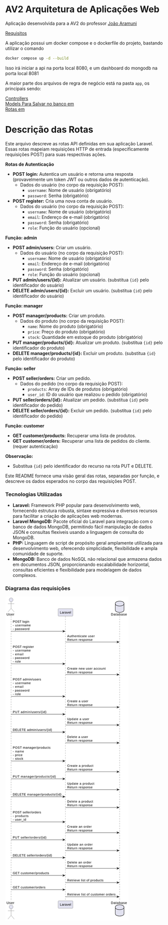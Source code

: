 # AV2 Arquitetura de Aplicações Web

Aplicação desenvolvida para a AV2 do professor [João Aramuni](https://github.com/joaopauloaramuni)

[Requisitos](requisitos.pdf)

A aplicação possui um docker compose e o dockerfile do projeto, bastando utilizar o comando

```bash
docker compose up -d --build
```

Isso irá iniciar a api na porta local 8080, e um dashboard do mongodb na porta local 8081

A maior parte dos arquivos de regra de negócio está na pasta `app`, os principais sendo:

[Controllers](app/Http/Controllers/)  
[Models Para Salvar no banco em](app/Models/)  
[Rotas em](routes/api.php)

# Descrição das Rotas

Este arquivo descreve as rotas API definidas em sua aplicação Laravel. Essas rotas mapeiam requisições HTTP de entrada (especificamente requisições POST) para suas respectivas ações.

**Rotas de Autenticação**

-   **POST login:** Autentica um usuário e retorna uma resposta (provavelmente um token JWT ou outros dados de autenticação).
    -   Dados do usuário (no corpo da requisição POST):
        -   `username`: Nome de usuário (obrigatório)
        -   `password`: Senha (obrigatório)
-   **POST register:** Cria uma nova conta de usuário.
    -   Dados do usuário (no corpo da requisição POST):
        -   `username`: Nome de usuário (obrigatório)
        -   `email`: Endereço de e-mail (obrigatório)
        -   `password`: Senha (obrigatório)
        -   `role`: Função do usuário (opcional)

**Função: admin**

-   **POST admin/users:** Criar um usuário.
    -   Dados do usuário (no corpo da requisição POST):
        -   `username`: Nome de usuário (obrigatório)
        -   `email`: Endereço de e-mail (obrigatório)
        -   `password`: Senha (obrigatório)
        -   `role`: Função do usuário (opcional)
-   **PUT admin/users/{id}:** Atualizar um usuário. (substitua `{id}` pelo identificador do usuário)
-   **DELETE admin/users/{id}:** Excluir um usuário. (substitua `{id}` pelo identificador do usuário)

**Função: manager**

-   **POST manager/products:** Criar um produto.
    -   Dados do produto (no corpo da requisição POST):
        -   `name`: Nome do produto (obrigatório)
        -   `price`: Preço do produto (obrigatório)
        -   `stock`: Quantidade em estoque do produto (obrigatório)
-   **PUT manager/products/{id}:** Atualizar um produto. (substitua `{id}` pelo identificador do produto)
-   **DELETE manager/products/{id}:** Excluir um produto. (substitua `{id}` pelo identificador do produto)

**Função: seller**

-   **POST seller/orders:** Criar um pedido.
    -   Dados do pedido (no corpo da requisição POST):
        -   `products`: Array de IDs de produtos (obrigatório)
        -   `user_id`: ID do usuário que realizou o pedido (obrigatório)
-   **PUT seller/orders/{id}:** Atualizar um pedido. (substitua `{id}` pelo identificador do pedido)
-   **DELETE seller/orders/{id}:** Excluir um pedido. (substitua `{id}` pelo identificador do pedido)

**Função: customer**

-   **GET customer/products:** Recuperar uma lista de produtos.
-   **GET customer/orders:** Recuperar uma lista de pedidos do cliente. (requer autenticação)

**Observação:**

-   Substitua `{id}` pelo identificador do recurso na rota PUT e DELETE.

Este README fornece uma visão geral das rotas, separadas por função, e descreve os dados esperados no corpo das requisições POST.

### Tecnologias Utilizadas

-   **Laravel:** Framework PHP popular para desenvolvimento web, fornecendo estrutura robusta, sintaxe expressiva e diversos recursos para facilitar a criação de aplicações web modernas.
-   **Laravel MongoDB:** Pacote oficial do Laravel para integração com o banco de dados MongoDB, permitindo fácil manipulação de dados JSON e consultas flexíveis usando a linguagem de consulta do MongoDB.
-   **PHP:** Linguagem de script de propósito geral amplamente utilizada para desenvolvimento web, oferecendo simplicidade, flexibilidade e ampla comunidade de suporte.
-   **MongoDB:** Banco de dados NoSQL não relacional que armazena dados em documentos JSON, proporcionando escalabilidade horizontal, consultas eficientes e flexibilidade para modelagem de dados complexos.

### Diagrama das requisições

<img src="diagram.png"/>
